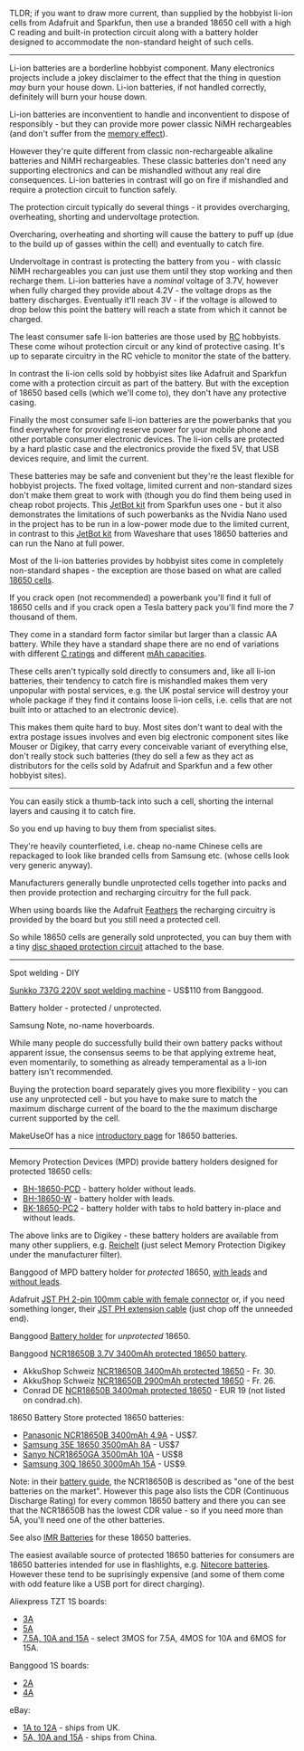 TLDR; if you want to draw more current, than supplied by the hobbyist li-ion cells from Adafruit and Sparkfun, then use a branded 18650 cell with a high C reading and built-in protection circuit along with a battery holder designed to accommodate the non-standard height of such cells.

---

Li-ion batteries are a borderline hobbyist component. Many electronics projects include a jokey disclaimer to the effect that the thing in question _may_ burn your house down. Li-ion batteries, if not handled correctly, definitely will burn your house down.

Li-ion batteries are inconventient to handle and inconventient to dispose of responsibly - but they can provide more power classic NiMH rechargeables (and don't suffer from the [memory effect](https://en.wikipedia.org/wiki/Memory_effect)).

However they're quite different from classic non-rechargeable alkaline batteries and NiMH rechargeables. These classic batteries don't need any supporting electronics and can be mishandled without any real dire consequences. Li-ion batteries in contrast will go on fire if mishandled and require a protection circuit to function safely.

The protection circuit typically do several things - it provides overcharging, overheating, shorting and undervoltage protection.

Overcharing, overheating and shorting will cause the battery to puff up (due to the build up of gasses within the cell) and eventually to catch fire.

Undervoltage in contrast is protecting the battery from you - with classic NiMH rechargeables you can just use them until they stop working and then recharge them. Li-ion batteries have a _nominal_ voltage of 3.7V, however when fully charged they provide about 4.2V - the voltage drops as the battery discharges. Eventually it'll reach 3V - if the voltage is allowed to drop below this point the battery will reach a state from which it cannot be charged.

The least consumer safe li-ion batteries are those used by [RC](https://en.wikipedia.org/wiki/Radio-controlled_model) hobbyists. These come wihout protection circuit or any kind of protective casing. It's up to separate circuitry in the RC vehicle to monitor the state of the battery.

In contrast the li-ion cells sold by hobbyist sites like Adafruit and Sparkfun come with a protection circuit as part of the battery. But with the exception of 18650 based cells (which we'll come to), they don't have any protective casing.

Finally the most consumer safe li-ion batteries are the powerbanks that you find everywhere for providing reserve power for your mobile phone and other portable consumer electronic devices. The li-ion cells are protected by a hard plastic case and the electronics provide the fixed 5V, that USB devices require, and limit the current.

These batteries may be safe and convenient but they're the least flexible for hobbyist projects. The fixed voltage, limited current and non-standard sizes don't make them great to work with (though you do find them being used in cheap robot projects. This [JetBot kit](https://www.sparkfun.com/products/15365) from Sparkfun uses one - but it also demonstrates the limitations of such powerbanks as the Nvidia Nano used in the project has to be run in a low-power mode due to the limited current, in contrast to this [JetBot kit](https://www.waveshare.com/jetbot-ai-kit-acce.htm) from Waveshare that uses 18650 batteries and can run the Nano at full power.

Most of the li-ion batteries provides by hobbyist sites come in completely non-standard shapes - the exception are those based on what are called [18650 cells](https://en.wikipedia.org/wiki/List_of_battery_sizes#Cylindrical_lithium-ion_rechargeable_battery).

If you crack open (not recommended) a powerbank you'll find it full of 18650 cells and if you crack open a Tesla battery pack you'll find more the 7 thousand of them.

They come in a standard form factor similar but larger than a classic AA battery. While they have a standard shape there are no end of variations with different [C ratings](https://oscarliang.com/lipo-battery-c-rating/) and different [mAh capacities](https://oscarliang.com/lipo-battery-guide/#capacity).

These cells aren't typically sold directly to consumers and, like all li-ion batteries, their tendency to catch fire is mishandled makes them very unpopular with postal services, e.g. the UK postal service will destroy your whole package if they find it contains loose li-ion cells, i.e. cells that are not built into or attached to an electronic device).

This makes them quite hard to buy. Most sites don't want to deal with the extra postage issues involves and even big electronic component sites like Mouser or Digikey, that carry every conceivable variant of everything else, don't really stock such batteries (they do sell a few as they act as distributors for the cells sold by Adafruit and Sparkfun and a few other hobbyist sites).

---

You can easily stick a thumb-tack into such a cell, shorting the internal layers and causing it to catch fire.

So you end up having to buy them from specialist sites.

They're heavily counterfieted, i.e. cheap no-name Chinese cells are repackaged to look like branded cells from Samsung etc. (whose cells look very generic anyway).

Manufacturers generally bundle unprotected cells together into packs and then provide protection and recharging circuitry for the full pack.

When using boards like the Adafruit [Feathers](https://www.adafruit.com/category/946) the recharging circuitry is provided by the board but you still need a protected cell.

So while 18650 cells are generally sold unprotected, you can buy them with a tiny [disc shaped protection circuit](https://www.banggood.com/1S-3_7V-18650-Lithium-Battery-Protection-Board-2_5A-Li-ion-BMS-with-Overcharge-and-Over-Discharge-Protection-p-1529056.html) attached to the base.

---

Spot welding - DIY

[Sunkko 737G 220V spot welding machine](https://www.banggood.com/SUNKKO-737G-220V-Battery-Spot-Welding-Hand-Held-Welding-Machine-with-Pulse-Current-Display-p-1310562.html) - US$110 from Banggood.

Battery holder - protected / unprotected.

Samsung Note, no-name hoverboards.

While many people do successfully build their own battery packs without apparent issue, the consensus seems to be that applying extreme heat, even momentarily, to something as already temperamental as a li-ion battery isn't recommended.

Buying the protection board separately gives you more flexibility - you can use any unprotected cell - but you have to make sure to match the maximum discharge current of the board to the the maximum discharge current supported by the cell.

MakeUseOf has a nice [introductory page](https://www.makeuseof.com/tag/18650-battery/) for 18650 batteries.

---

Memory Protection Devices (MPD) provide battery holders designed for protected 18650 cells:

* [BH-18650-PCD](https://www.digikey.com/product-detail/en/mpd-memory-protection-devices/BH-18650-PC/BH-18650-PC-ND/3029216) - battery holder without leads.
* [BH-18650-W](https://www.digikey.com/product-detail/en/mpd-memory-protection-devices/BH-18650-W/BH-18650-W-ND/3029217) - battery holder with leads.
* [BK-18650-PC2](https://www.digikey.com/product-detail/en/mpd-memory-protection-devices/BK-18650-PC2/BK-18650-PC2-ND/2079908) - battery holder with tabs to hold battery in-place and without leads.

The above links are to Digikey - these battery holders are available from many other suppliers, e.g. [Reichelt](https://www.reichelt.com/ch/en/Battery-holder-for-other-types-of-batteries/2/index.html?ACTION=2&LA=2&GROUPID=6538&nbc=1) (just select Memory Protection Digikey under the manufacturer filter).

Banggood of MPD battery holder for *protected* 18650, [with leads](https://www.banggood.com/DIY-1-Slot-18650-Battery-Holder-With-2-Leads-p-972775.html) and [without leads](https://www.banggood.com/DIY-Storage-Box-Holder-Case-For-1-x-18650-Rechargeable-Battery-p-1006063.html).

Adafruit [JST PH 2-pin 100mm cable with female connector](https://www.adafruit.com/product/261) or, if you need something longer, their [JST PH extension cable](https://www.adafruit.com/product/1131) (just chop off the unneeded end).

Banggood [Battery holder](https://www.banggood.com/1-Slots-18650-Battery-Box-Rechargeable-Battery-Holder-Board-for-1x18650-Batteries-DIY-kit-Case-p-1472104.html) for *unprotected* 18650.

Banggood [NCR18650B 3.7V 3400mAh protected 18650 battery](https://www.banggood.com/1PCS-NCR-18650B-3_7V-3400mAh-Protected-Rechargeable-Lithium-Battery-p-90678.html).

* AkkuShop Schweiz [NCR18650B 3400mAh protected 18650](https://www.akkushop-schweiz.ch/ch/panasonic-18650-li-ion-akku-mit-3400mah-und-eigener-schutzschaltung-ca.-68-x-18mm-beachten/) - Fr. 30.
* AkkuShop Schweiz [NCR18650B 2900mAh protected 18650](https://www.akkushop-schweiz.ch/ch/panasonic-ncr18650-pf-2900mah-pcb-geschuetzt/) - Fr. 26.
* Conrad DE [NCR18650B 3400mah protected 18650](https://www.conrad.de/de/p/panasonic-ncr18650b-spezial-akku-18650-li-ion-3-7-v-3400-mah-1009507.html) - EUR 19 (not listed on condrad.ch).

18650 Battery Store protected 18650 batteries:

* [Panasonic NCR18650B 3400mAh 4.9A](https://www.18650batterystore.com/Protected-p/panasonic-18650-protected.htm) - US$7.
* [Samsung 35E 18650 3500mAh 8A](https://www.18650batterystore.com/Samsung-18650-p/samsung-35e-protected.htm) - US$7
* [Sanyo NCR18650GA 3500mAh 10A](https://www.18650batterystore.com/Sanyo-18650-p/ncr18650ga-protected-pcb.htm) - US$8
* [Samsung 30Q 18650 3000mAh 15A](https://www.18650batterystore.com/Samsung-18650-p/samsung-30q-protected-pcb.htm) - US$9.

Note: in their [battery guide](https://www.18650batterystore.com/Best-18650-Battery-Guide-s/142.htm), the NCR18650B is described as "one of the best batteries on the market". However this page also lists the CDR (Continuous Discharge Rating) for every common 18650 battery and there you can see that the NCR18650B has the lowest CDR value - so if you need more than 5A, you'll need one of the other batteries.

See also [IMR Batteries](https://www.imrbatteries.com/18650-batteries/) for these 18650 batteries.

The easiest available source of protected 18650 batteries for consumers are 18650 batteries intended for use in flashlights, e.g. [Nitecore batteries](https://www.nitecorestore.com/18650-batteries-s/2532.htm). However these tend to be suprisingly expensive (and some of them come with odd feature like a USB port for direct charging).

Aliexpress TZT 1S boards:

* [3A](https://www.aliexpress.com/item/32803639402.html)
* [5A](https://www.aliexpress.com/item/32809288456.html)
* [7.5A, 10A and 15A](https://www.aliexpress.com/item/32956094047.html) - select 3MOS for 7.5A, 4MOS for 10A and 6MOS for 15A.

Banggood 1S boards:

* [2A](https://www.banggood.com/1S-3_7V-2A-li-ion-BMS-PCM-18650-Battery-Protection-Board-PCB-for-18650-Lithium-ion-li-Battery-p-1538099.html)
* [4A](https://www.banggood.com/1S-3_7V-4A-li-ion-BMS-PCM-18650-Battery-Protection-Board-PCB-for-18650-lithium-Battery-Double-MOS-p-1538089.html)

eBay:

* [1A to 12A](https://www.ebay.co.uk/itm/1S-Cell-PCB-BMS-18650-Protection-Board-Li-ion-Lithium-Battery/173955620419) - ships from UK.
* [5A, 10A and 15A](https://www.ebay.co.uk/itm/5-10-15A-1S-3-7V-18650-MOS-Li-ion-Lithium-Battery-Charging-BMS-Protection-Board/283300258134) - ships from China.
